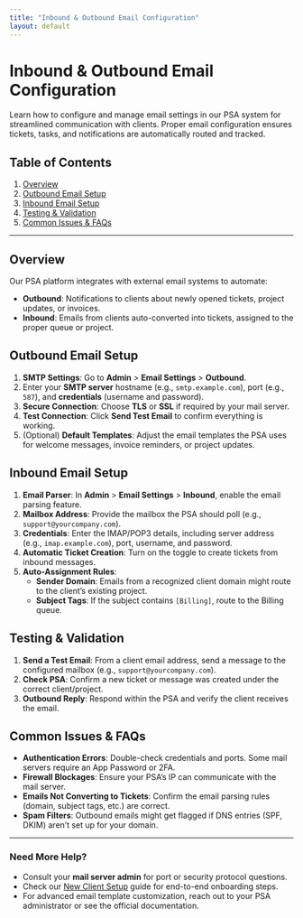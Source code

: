 ```yaml
---
title: "Inbound & Outbound Email Configuration"
layout: default
---
```


# Inbound & Outbound Email Configuration

Learn how to configure and manage email settings in our PSA system for streamlined communication with clients. Proper email configuration ensures tickets, tasks, and notifications are automatically routed and tracked.

## Table of Contents
1. [Overview](#overview)
2. [Outbound Email Setup](#outbound-email-setup)
3. [Inbound Email Setup](#inbound-email-setup)
4. [Testing & Validation](#testing--validation)
5. [Common Issues & FAQs](#common-issues--faqs)

---

## Overview

Our PSA platform integrates with external email systems to automate:
- **Outbound**: Notifications to clients about newly opened tickets, project updates, or invoices.
- **Inbound**: Emails from clients auto-converted into tickets, assigned to the proper queue or project.

## Outbound Email Setup

1. **SMTP Settings**: Go to **Admin** > **Email Settings** > **Outbound**.  
2. Enter your **SMTP server** hostname (e.g., `smtp.example.com`), port (e.g., `587`), and **credentials** (username and password).  
3. **Secure Connection**: Choose **TLS** or **SSL** if required by your mail server.  
4. **Test Connection**: Click **Send Test Email** to confirm everything is working.  
5. (Optional) **Default Templates**: Adjust the email templates the PSA uses for welcome messages, invoice reminders, or project updates.

## Inbound Email Setup

1. **Email Parser**: In **Admin** > **Email Settings** > **Inbound**, enable the email parsing feature.  
2. **Mailbox Address**: Provide the mailbox the PSA should poll (e.g., `support@yourcompany.com`).  
3. **Credentials**: Enter the IMAP/POP3 details, including server address (e.g., `imap.example.com`), port, username, and password.  
4. **Automatic Ticket Creation**: Turn on the toggle to create tickets from inbound messages.  
5. **Auto-Assignment Rules**:
   - **Sender Domain**: Emails from a recognized client domain might route to the client’s existing project.  
   - **Subject Tags**: If the subject contains `[Billing]`, route to the Billing queue.

## Testing & Validation

1. **Send a Test Email**: From a client email address, send a message to the configured mailbox (e.g., `support@yourcompany.com`).  
2. **Check PSA**: Confirm a new ticket or message was created under the correct client/project.  
3. **Outbound Reply**: Respond within the PSA and verify the client receives the email.

## Common Issues & FAQs

- **Authentication Errors**: Double-check credentials and ports. Some mail servers require an App Password or 2FA.  
- **Firewall Blockages**: Ensure your PSA’s IP can communicate with the mail server.  
- **Emails Not Converting to Tickets**: Confirm the email parsing rules (domain, subject tags, etc.) are correct.  
- **Spam Filters**: Outbound emails might get flagged if DNS entries (SPF, DKIM) aren’t set up for your domain.

---

### Need More Help?

- Consult your **mail server admin** for port or security protocol questions.  
- Check our [New Client Setup](./new-client-setup.md) guide for end-to-end onboarding steps.  
- For advanced email template customization, reach out to your PSA administrator or see the official documentation.
